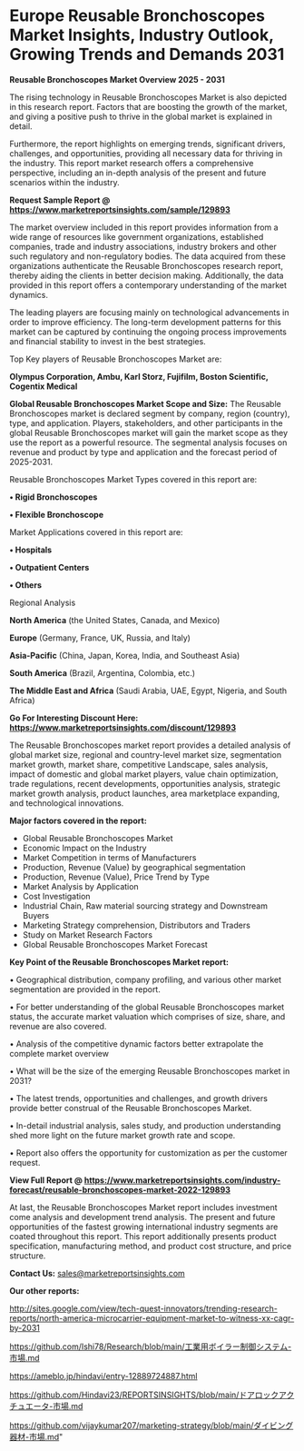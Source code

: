 # Europe Reusable Bronchoscopes Market Insights, Industry Outlook, Growing Trends and Demands 2031

<Strong> Reusable Bronchoscopes Market Overview 2025 - 2031</strong>

The rising technology in Reusable Bronchoscopes Market is also depicted in this research report. Factors that are boosting the growth of the market, and giving a positive push to thrive in the global market is explained in detail.

Furthermore, the report highlights on emerging trends, significant drivers, challenges, and opportunities, providing all necessary data for thriving in the industry. This report market research offers a comprehensive perspective, including an in-depth analysis of the present and future scenarios within the industry.

<strong>Request Sample Report @ <a href=https://www.marketreportsinsights.com/sample/129893>https://www.marketreportsinsights.com/sample/129893</a></strong>

The market overview included in this report provides information from a wide range of resources like government organizations, established companies, trade and industry associations, industry brokers and other such regulatory and non-regulatory bodies. The data acquired from these organizations authenticate the Reusable Bronchoscopes research report, thereby aiding the clients in better decision making. Additionally, the data provided in this report offers a contemporary understanding of the market dynamics.

The leading players are focusing mainly on technological advancements in order to improve efficiency. The long-term development patterns for this market can be captured by continuing the ongoing process improvements and financial stability to invest in the best strategies.

Top Key players of Reusable Bronchoscopes Market are:

<strong>Olympus Corporation, Ambu, Karl Storz, Fujifilm, Boston Scientific, Cogentix Medical</strong>

<strong><b>Global Reusable Bronchoscopes Market Scope and Size:</b></strong>
The Reusable Bronchoscopes market is declared segment by company, region (country), type, and application. Players, stakeholders, and other participants in the global Reusable Bronchoscopes market will gain the market scope as they use the report as a powerful resource. The segmental analysis focuses on revenue and product by type and application and the forecast period of 2025-2031.

Reusable Bronchoscopes Market Types covered in this report are:

<strong>• Rigid Bronchoscopes

• Flexible Bronchoscope</strong>

Market Applications covered in this report are:

<strong>• Hospitals

• Outpatient Centers

• Others</strong> 

Regional Analysis

<strong>North America</strong> (the United States, Canada, and Mexico)

<strong>Europe</strong> (Germany, France, UK, Russia, and Italy)

<strong>Asia-Pacific</strong> (China, Japan, Korea, India, and Southeast Asia)

<strong>South America</strong> (Brazil, Argentina, Colombia, etc.)

<strong>The Middle East and Africa</strong> (Saudi Arabia, UAE, Egypt, Nigeria, and South Africa)

<strong>Go For Interesting Discount Here: <a href=https://www.marketreportsinsights.com/discount/129893>https://www.marketreportsinsights.com/discount/129893</a></strong>

The Reusable Bronchoscopes market report provides a detailed analysis of global market size, regional and country-level market size, segmentation market growth, market share, competitive Landscape, sales analysis, impact of domestic and global market players, value chain optimization, trade regulations, recent developments, opportunities analysis, strategic market growth analysis, product launches, area marketplace expanding, and technological innovations.

<strong><b>Major factors covered in the report:</b></strong>
<ul>
  <li>Global Reusable Bronchoscopes Market </li>
  <li>Economic Impact on the Industry</li>
  <li>Market Competition in terms of Manufacturers</li>
  <li>Production, Revenue (Value) by geographical segmentation</li>
  <li>Production, Revenue (Value), Price Trend by Type</li>
  <li>Market Analysis by Application</li>
  <li>Cost Investigation</li>
  <li>Industrial Chain, Raw material sourcing strategy and Downstream Buyers</li>
  <li>Marketing Strategy comprehension, Distributors and Traders</li>
  <li>Study on Market Research Factors</li>
  <li>Global Reusable Bronchoscopes Market Forecast</li>
</ul>

<strong><b>Key Point of the Reusable Bronchoscopes Market report:</b></strong>

• Geographical distribution, company profiling, and various other market segmentation are provided in the report.

• For better understanding of the global Reusable Bronchoscopes market status, the accurate market valuation which comprises of size, share, and revenue are also covered.

• Analysis of the competitive dynamic factors better extrapolate the complete market overview

• What will be the size of the emerging Reusable Bronchoscopes market in 2031?

• The latest trends, opportunities and challenges, and growth drivers provide better construal of the Reusable Bronchoscopes Market.

• In-detail industrial analysis, sales study, and production understanding shed more light on the future market growth rate and scope.

• Report also offers the opportunity for customization as per the customer request.

<strong><b>View Full Report @ <a href=https://www.marketreportsinsights.com/industry-forecast/reusable-bronchoscopes-market-2022-129893>https://www.marketreportsinsights.com/industry-forecast/reusable-bronchoscopes-market-2022-129893</a></b></strong>


At last, the Reusable Bronchoscopes Market report includes investment come analysis and development trend analysis. The present and future opportunities of the fastest growing international industry segments are coated throughout this report. This report additionally presents product specification, manufacturing method, and product cost structure, and price structure.

<strong>Contact Us:</strong>
sales@marketreportsinsights.com

<strong>Our other reports:</strong>

<a href=http://sites.google.com/view/tech-quest-innovators/trending-research-reports/north-america-microcarrier-equipment-market-to-witness-xx-cagr-by-2031>http://sites.google.com/view/tech-quest-innovators/trending-research-reports/north-america-microcarrier-equipment-market-to-witness-xx-cagr-by-2031</a>

<a href=https://github.com/Ishi78/Research/blob/main/工業用ボイラー制御システム-市場.md>https://github.com/Ishi78/Research/blob/main/工業用ボイラー制御システム-市場.md</a>

<a href=https://ameblo.jp/hindavi/entry-12889724887.html>https://ameblo.jp/hindavi/entry-12889724887.html</a>

<a href=https://github.com/Hindavi23/REPORTSINSIGHTS/blob/main/ドアロックアクチュエータ-市場.md>https://github.com/Hindavi23/REPORTSINSIGHTS/blob/main/ドアロックアクチュエータ-市場.md</a>

<a href=https://github.com/vijaykumar207/marketing-strategy/blob/main/ダイビング器材-市場.md>https://github.com/vijaykumar207/marketing-strategy/blob/main/ダイビング器材-市場.md</a>"
